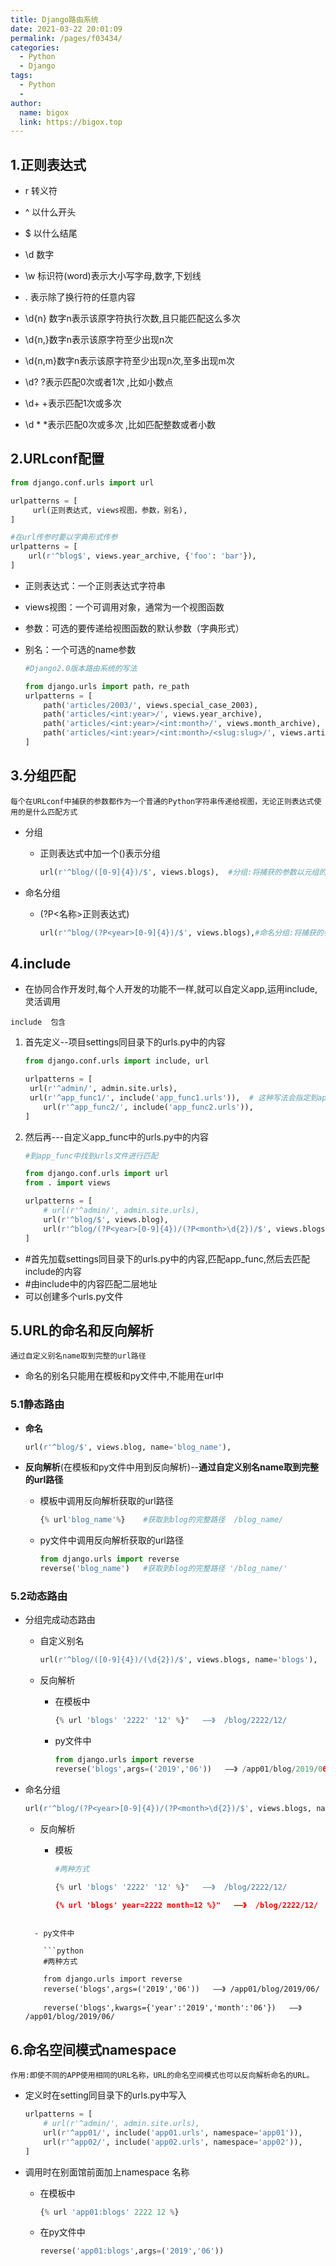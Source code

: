```yaml
---
title: Django路由系统
date: 2021-03-22 20:01:09
permalink: /pages/f03434/
categories:
  - Python
  - Django
tags:
  - Python
  - 
author: 
  name: bigox
  link: https://bigox.top
---
```

## 1.正则表达式

- r  转义符
- ^  以什么开头
- $  以什么结尾
- \d  数字
- \w 标识符(word)表示大小写字母,数字,下划线
- .  表示除了换行符的任意内容

- \d{n} 数字n表示该原字符执行次数,且只能匹配这么多次
- \d{n,}数字n表示该原字符至少出现n次
- \d{n,m}数字n表示该原字符至少出现n次,至多出现m次
- \d?    ?表示匹配0次或者1次   ,比如小数点
- \d+   +表示匹配1次或多次
- \d *   *表示匹配0次或多次  ,比如匹配整数或者小数

## 2.URLconf配置

```python
from django.conf.urls import url

urlpatterns = [
     url(正则表达式, views视图，参数，别名),
]

#在url传参时要以字典形式传参
urlpatterns = [
    url(r'^blog$', views.year_archive, {'foo': 'bar'}),
]
```

- 正则表达式：一个正则表达式字符串

- views视图：一个可调用对象，通常为一个视图函数

- 参数：可选的要传递给视图函数的默认参数（字典形式）

- 别名：一个可选的name参数

  ```python
  #Django2.0版本路由系统的写法
  
  from django.urls import path，re_path
  urlpatterns = [
      path('articles/2003/', views.special_case_2003),
      path('articles/<int:year>/', views.year_archive),
      path('articles/<int:year>/<int:month>/', views.month_archive),
      path('articles/<int:year>/<int:month>/<slug:slug>/', views.article_detail),
  ]
  ```

## 3.分组匹配

```每个在URLconf中捕获的参数都作为一个普通的Python字符串传递给视图，无论正则表达式使用的是什么匹配方式```

- 分组
  - 正则表达式中加一个()表示分组

    ```python
    url(r'^blog/([0-9]{4})/$', views.blogs),  #分组:将捕获的参数以元组的形式按位置传参传递给视图函数----捕获的都是字符串
    ```

- 命名分组

  - (?P<名称>正则表达式)

    ```python
    url(r'^blog/(?P<year>[0-9]{4})/$', views.blogs),#命名分组:将捕获的参数按关键字以字典传参传递给视图函数----捕获的都是字符串
    ```

## 4.include

- 在协同合作开发时,每个人开发的功能不一样,就可以自定义app,运用include,灵活调用

```include  包含```

1. 首先定义--项目settings同目录下的urls.py中的内容

   ```python
   from django.conf.urls import include, url
   
   urlpatterns = [
   	url(r'^admin/', admin.site.urls),
   	url(r'^app_func1/', include('app_func1.urls')),  # 这种写法会指定到app_func文件夹下的urls文件
       url(r'^app_func2/', include('app_func2.urls')), 
   ]    
   ```

2. 然后再---自定义app_func中的urls.py中的内容

   ```python
   #到app_func中找到urls文件进行匹配
   
   from django.conf.urls import url
   from . import views
   
   urlpatterns = [
       # url(r'^admin/', admin.site.urls),
       url(r'^blog/$', views.blog),
       url(r'^blog/(?P<year>[0-9]{4})/(?P<month>\d{2})/$', views.blogs),
   ]
   ```

- #首先加载settings同目录下的urls.py中的内容,匹配app_func,然后去匹配include的内容
- #由include中的内容匹配二层地址
- 可以创建多个urls.py文件

## 5.URL的命名和反向解析

`通过自定义别名name取到完整的url路径`

- 命名的别名只能用在模板和py文件中,不能用在url中

### 5.1静态路由

- **命名**

  ```python
  url(r'^blog/$', views.blog, name='blog_name'),
  ```

- **反向解析**(在模板和py文件中用到反向解析)--**通过自定义别名name取到完整的url路径**

  - 模板中调用反向解析获取的url路径

    ```python
    {% url'blog_name'%}    #获取到blog的完整路径  /blog_name/
    ```

  - py文件中调用反向解析获取的url路径

    ```python
    from django.urls import reverse
    reverse('blog_name')   #获取到blog的完整路径 '/blog_name/'
    ```

### 5.2动态路由

- 分组完成动态路由

  - 自定义别名

    ```python
    url(r'^blog/([0-9]{4})/(\d{2})/$', views.blogs, name='blogs'),
    ```

  - 反向解析

    - 在模板中

      ```python
      {% url 'blogs' '2222' '12' %}"   ——》  /blog/2222/12/
      ```

    - py文件中

      ```python
      from django.urls import reverse
      reverse('blogs',args=('2019','06'))   ——》 /app01/blog/2019/06/ 
      ```

- 命名分组

  ```python
  url(r'^blog/(?P<year>[0-9]{4})/(?P<month>\d{2})/$', views.blogs, name='blogs'),
  ```

  - 反向解析
    - 模板

      ```python
      #两种方式
      
      {% url 'blogs' '2222' '12' %}"   ——》  /blog/2222/12/ 
      
      {% url 'blogs' year=2222 month=12 %}"   ——》  /blog/2222/12/
      ```
  ```
    
    - py文件中
    
      ```python
      #两种方式
      
      from django.urls import reverse
      reverse('blogs',args=('2019','06'))   ——》 /app01/blog/2019/06/ 
      
      reverse('blogs',kwargs={'year':'2019','month':'06'})   ——》 /app01/blog/2019/06/ 
  ```

## 6.命名空间模式namespace

`作用:即使不同的APP使用相同的URL名称，URL的命名空间模式也可以反向解析命名的URL。`

- 定义时在setting同目录下的urls.py中写入

  ```python
  urlpatterns = [
      # url(r'^admin/', admin.site.urls),
      url(r'^app01/', include('app01.urls', namespace='app01')),
      url(r'^app02/', include('app02.urls', namespace='app02')),
  ]
  ```

- 调用时在别面馆前面加上namespace 名称
  - 在模板中

    ```python
    {% url 'app01:blogs' 2222 12 %}
    ```

  - 在py文件中

    ```python
    reverse('app01:blogs',args=('2019','06'))
    ```

    